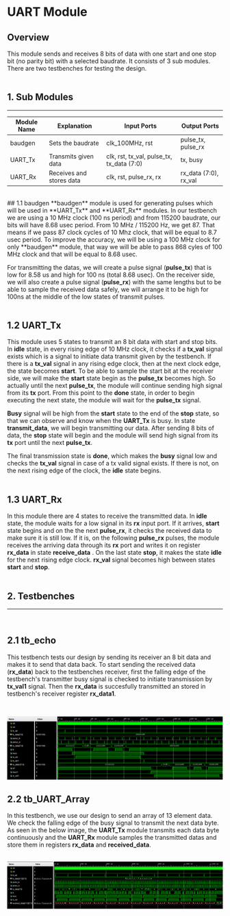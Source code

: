 # UART Module

## Overview
This module sends and receives 8 bits of data with one start and one stop bit (no parity bit) with a selected baudrate. It consists of 3 sub modules. There are two testbenches for testing the design.
</br></br>
## 1. Sub Modules
----

Module Name | Explanation | Input Ports |Output Ports
--- | --- | --- | ---
baudgen | Sets the baudrate | clk_100MHz, rst | pulse_tx, pulse_rx
UART_Tx | Transmits given data|clk, rst, tx_val, pulse_tx, tx_data (7:0)| tx, busy
UART_Rx | Receives and stores data | clk, rst, pulse_rx, rx| rx_data (7:0), rx_val
</br>
## 1.1 baudgen
**baudgen** module is used for generating pulses which will be used in **UART_Tx** and **UART_Rx** modules. In our testbench we are using a 10 MHz clock (100 ns period) and from 115200 baudrate, our bits will have 8.68 usec period. From 10 MHz / 115200 Hz, we get 87. That means if we pass 87 clock cycles of 10 Mhz clock, that will be equal to 8.7 usec period. To improve the accuracy, we will be using a 100 MHz clock for only **baudgen** module, that way we will be able to pass 868 cyles of 100 MHz clock and that will be equal to 8.68 usec. 

For transmitting the datas, we will create a pulse signal (**pulse_tx**) that is low for 8.58 us and high for 100 ns (total 8.68 usec). On the receiver side, we will also create a pulse signal (**pulse_rx**) with the same lengths but to be able to sample the received data safely, we will arrange it to be high for 100ns at the middle of the low states of transmit pulses.
</br></br>
## 1.2 UART_Tx
This module uses 5 states to transmit an 8 bit data with start and stop bits.
In **idle** state, in every rising edge of 10 MHz clock, it checks if a **tx_val** signal exists which is a signal to initiate data transmit given by the testbench.
If there is a **tx_val** signal in any rising edge clock, then at the next clock edge, the state becomes **start**. To be able to sample the start bit at the receiver side, we will make the **start** state begin as the **pulse_tx** becomes high. So actually until the next **pulse_tx**, the module will continue sending high signal from its **tx** port.
From this point to the **done** state, in order to begin executing the next state, the module will wait for the **pulse_tx** signal. 

**Busy** signal will be high from the **start** state to the end of the **stop** state, so that we can observe and know when the **UART_Tx** is busy. In state **transmit_data**, we will begin transmitting our data. After sending 8 bits of data, the **stop** state will begin and the module will send high signal from its **tx** port until the next **pulse_tx**. 

The final transmission state is **done**, which makes the **busy** signal low and checks the **tx_val** signal in case of a tx valid signal exists. If there is not, on the next rising edge of the clock, the **idle** state begins.
</br></br>
## 1.3 UART_Rx
In this module there are 4 states to receive the transmitted data. In **idle** state, the module waits for a low signal in its **rx** input port.
If it arrives, **start** state begins and on the the next **pulse_rx**, it checks the received data to make sure it is still low. If it is, on the following **pulse_rx** pulses, the module
receives the arriving data through its **rx** port and writes it on register **rx_data** in state **receive_data** . On the last state **stop**, it makes the state **idle** for the next rising edge clock. **rx_val** signal becomes high between states **start** and **stop**.
</br></br>
## 2. Testbenches
---
</br>

## 2.1 tb_echo
This testbench tests our design by sending its receiver an 8 bit data and makes it to send that data back. To start sending the received data (**rx_data**) back to the testbenches receiver, first the falling edge of the testbench's transmitter busy signal is checked to initiate transmission by **tx_val1** signal. Then the **rx_data** is succesfully transmitted an stored in testbench's receiver register **rx_data1**.

</br>

![](SIM/tb_echo.png)
## 2.2 tb_UART_Array

In this testbench, we use our design to send an array of 13 element data. We check the falling edge of the busy signal to transmit the next data byte. As seen in the below image, the **UART_Tx** module transmits each data byte continuously and the **UART_Rx** module samples the transmitted datas and store them in registers **rx_data** and **received_data**.
</br></br>

![](SIM/tb_Array.png)